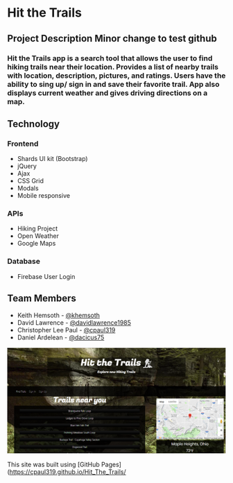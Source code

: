 # Hit the Trails
## Project Description Minor change to test github
### Hit the Trails app is a search tool that allows the user to find hiking trails near their location.  Provides a list of nearby trails with location, description, pictures, and ratings. Users have the ability to sing up/ sign in and save their favorite trail.  App also displays current weather and gives driving directions on a map.


## Technology

### Frontend
* Shards UI kit (Bootstrap)
* jQuery 
* Ajax
* CSS Grid
* Modals
* Mobile responsive


### APIs
* Hiking Project
* Open Weather
* Google Maps

### Database
* Firebase User Login 

## Team Members
* Keith Hemsoth - [@khemsoth](https://github.com/khemsoth)
* David Lawrence - [@davidlawrence1985](https://github.com/davidlawrence1985)
* Christopher Lee Paul - [@cpaul319](https://github.com/cpaul319)
* Daniel Ardelean - [@dacicus75](https://github.com/dacicus75)

![screenshot data with input](hitTheTrails.png)


This site was built using [GitHub Pages](https://cpaul319.github.io/Hit_The_Trails/
